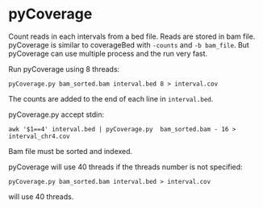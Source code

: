 # pyCoverage
Count reads in each intervals from a bed file. Reads are stored in bam file. pyCoverage is similar to coverageBed with `-counts` and `-b bam_file`.
But pyCoverage can use multiple process and the run very fast.

Run pyCoverage using 8 threads:

```{bash}
pyCoverage.py bam_sorted.bam interval.bed 8 > interval.cov
```

The counts are added to the end of each line in `interval.bed`.

pyCoverage.py accept stdin:
```{bash}
awk '$1==4' interval.bed | pyCoverage.py  bam_sorted.bam - 16 > interval_chr4.cov
```

Bam file must be sorted and indexed.

pyCoverage will use 40 threads if the threads number is not specified:

```{bash}
pyCoverage.py bam_sorted.bam interval.bed > interval.cov
```
will use 40 threads.
